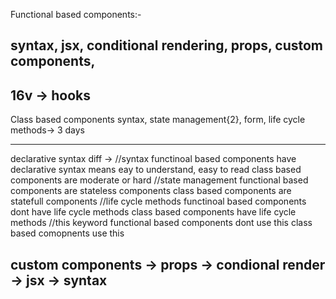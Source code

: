 Functional based components:- 

syntax, jsx, conditional rendering, props, custom components,
----------------------------------------------------------------------------
16v -> hooks
----------------------------
Class based components
syntax, state management{2}, form, life cycle methods-> 3 days

---------------------------------------------------------
declarative syntax
diff ->
//syntax
functinoal based components have declarative syntax means eay to understand, easy to read
class based components are moderate or hard
//state management
functional based components are stateless components
class based components are statefull components
//life cycle methods
functinoal based components dont have life cycle methods
class based components have life cycle methods
//this keyword
functional based components dont use this 
class based comopnents use this 




custom components -> props -> condional render -> jsx -> syntax
----------------------------------------------------------------


